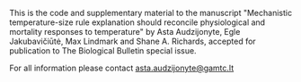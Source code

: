 This is the code and supplementary material to the manuscript "Mechanistic temperature-size rule explanation should reconcile physiological and mortality responses to temperature" by Asta Audzijonyte, Egle Jakubavičiūtė, Max Lindmark and Shane A. Richards, accepted for publication to The Biological Bulletin special issue. 

For all information please contact asta.audzijonyte@gamtc.lt 

